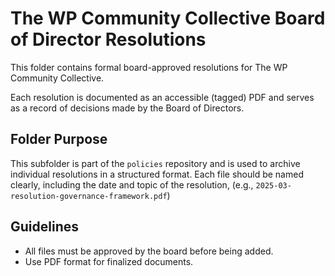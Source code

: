 # The WP Community Collective Board of Director Resolutions

This folder contains formal board-approved resolutions for The WP Community Collective.

Each resolution is documented as an accessible (tagged) PDF and serves as a record of decisions made by the Board of Directors.

## Folder Purpose

This subfolder is part of the `policies` repository and is used to archive individual resolutions in a structured format. Each file should be named clearly, including the date and topic of the resolution, (e.g., `2025-03-resolution-governance-framework.pdf`)

## Guidelines

- All files must be approved by the board before being added.
- Use PDF format for finalized documents.
